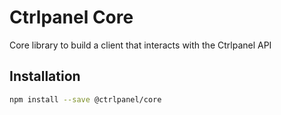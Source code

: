 # Ctrlpanel Core

Core library to build a client that interacts with the Ctrlpanel API

## Installation

```sh
npm install --save @ctrlpanel/core
```
